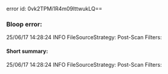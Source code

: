 error id: 0vk2TPMi1R4m09lttwukLQ==
### Bloop error:

25/06/17 14:28:24 INFO FileSourceStrategy: Post-Scan Filters:
#### Short summary: 

25/06/17 14:28:24 INFO FileSourceStrategy: Post-Scan Filters: